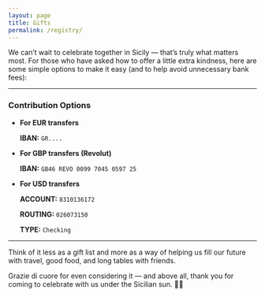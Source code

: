 ```yaml
---
layout: page
title: Gifts
permalink: /registry/
---
```


We can’t wait to celebrate together in Sicily — that’s truly what matters most.
For those who have asked how to offer a little extra kindness, here are some simple options to make it easy (and to help avoid unnecessary bank fees):

---

### Contribution Options
- **For EUR transfers**

  **IBAN:** `GR....`

- **For GBP transfers (Revolut)**

  **IBAN:** `GB46 REVO 0099 7045 0597 25`

- **For USD transfers**

  **ACCOUNT:** `8310136172`

  **ROUTING:** `026073150`

  **TYPE:** `Checking`

---

Think of it less as a gift list and more as a way of helping us fill our future with travel, good food, and long tables with friends.

Grazie di cuore for even considering it — and above all, thank you for coming to celebrate with us under the Sicilian sun. 🍋✨

